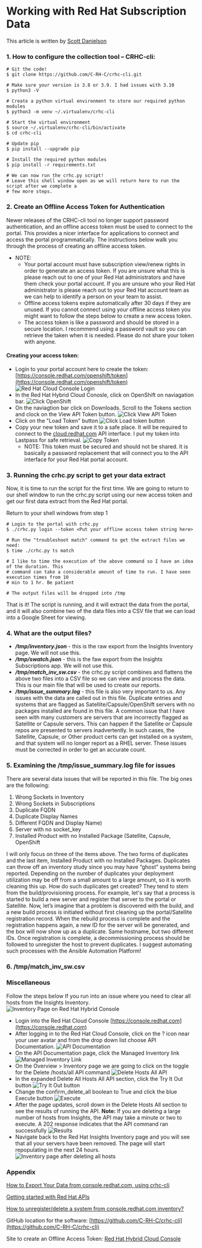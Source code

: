 # Working with Red Hat Subscription Data

This article is written by [Scott Danielson](mailto:sdaniels@redhat.com)

### 1. How to configure the collection tool – CRHC-cli:

```
# Git the code!
$ git clone https://github.com/C-RH-C/crhc-cli.git
 
# Make sure your version is 3.8 or 3.9. I had issues with 3.10
$ python3 -V
 
# Create a python virtual environment to store our required python modules
$ python3 -m venv ~/.virtualenv/crhc-cli
 
# Start the virtual environment
$ source ~/.virtualenv/crhc-cli/bin/activate
$ cd crhc-cli
 
# Update pip
$ pip install --upgrade pip
 
# Install the required python modules
$ pip install -r requirements.txt
 
# We can now run the crhc.py script!
# Leave this shell window open as we will return here to run the script after we complete a
# few more steps.
```
 ### 2. Create an Offline Access Token for Authentication

Newer releases of the CRHC-cli tool no longer support password authentication, and an offline access token must be used to connect to the portal.  This provides a nicer interface for applications to connect and access the portal programmatically.  The instructions below walk you through the process of creating an offline access token.
* NOTE:  
  * Your portal account must have subscription view/renew rights in order to generate an access token.  If you are unsure what this is please reach out to one of your Red Hat administrators and have them check your portal account.  If you are unsure who your Red Hat administrator is please reach out to your Red Hat account team as we can help to identify a person on your team to assist.
  * Offline access tokens expire automatically after 30 days if they are unused.  If you cannot connect using your offline access token you might want to follow the steps below to create a new access token.
  * The access token is like a password and should be stored in a secure location.  I recommend using a password vault so you can retrieve the taken when it is needed.  Please do not share your token with anyone.

#### Creating your access token:
* Login to your portal account here to create the token: [https://console.redhat.com/openshift/token](https://console.redhat.com/openshift/token)
![Red Hat Cloud Console Login](/images/AccessToken01.jpg)
* In the Red Hat Hybrid Cloud Conosle, click on OpenShift on naviagation bar.
![Click OpenShift](/images/AccessToken02.jpg)
* On the naviagtion bar click on Downloads.  Scroll to the Tokens section and clock on the View API Token button.
![Click View API Token](/images/AccessToken03.jpg)
* Click on the "Load Token" button
![Click Load token button](/images/AccessToken04.jpg)
* Copy your new token and save it to a safe place. It will be required to connect to the [cloud.redhat.com](cloud.redhat.com) API interface. I put my token into Lastpass for safe retrieval.
![Copy Token](/images/AccessToken05.jpg)
  * NOTE: This token must be secured and should not be shared. It is basically a password replacement that will connect you to the API interface for your Red Hat portal account.

### 3. Running the crhc.py script to get your data extract
Now, it is time to run the script for the first time.  We are going to return to our shell window to run the crhc.py script using our new access token and get our first data extract from the Red Hat portal.

Return to your shell windows from step 1
```
# Login to the portal with crhc.py
$ ./crhc.py login --token <Put your offline access token string here>
 
# Run the "troubleshoot match" command to get the extract files we need:
$ time ./crhc.py ts match
 
# I like to time the execution of the above command so I have an idea of the duration. This 
# command can take a considerable amount of time to run. I have seen execution times from 10 
# min to 1 hr. Be patient
 
# The output files will be dropped into /tmp
```
That is it!  The script is running, and it will extract the data from the portal, and it will also combine two of the data files into a CSV file that we can load into a Google Sheet for viewing.

### 4. What are the output files?
* ***/tmp/inventory.json*** - this is the raw export from the Insights Inventory page. We will not use this.
* ***/tmp/swatch.json*** - this is the faw export from the Insights Subscriptions app. We will not use this.
* ***/tmp/match_inv_sw.csv*** - the crhc.py script combines and flattens the above two files into a CSV file so we can view and process the data. This is our main file that will be used to create our reports.
* ***/tmp/issue_summary.log*** - this file is also very important to us. Any issues with the data are called out in this file. Duplicate entries and systems that are flagged as Satellite/Capsule/OpenShift servers with no packages installed are found in this file. A common issue that I have seen with many customers are servers that are incorrectly flagged as Satellite or Capsule servers. This can happen if the Satellite or Capsule repos are presented to servers inadvertently. In such cases, the Satellite, Capsule, or Other product certs can get installed on a system, and that system will no longer report as a RHEL server. These issues must be corrected in order to get an accurate count.

### 5. Examining the /tmp/issue_summary.log file for issues
There are several data issues that will be reported in this file.  The big ones are the following:
1. Wrong Sockets in Inventory
2. Wrong Sockets in Subscriptions
3. Duplicate FQDN
4. Duplicate Display Names
5. Different FQDN and Display Name)
6. Server with no socket_key
7. Installed Product with no Installed Package (Satellite, Capsule, OpenShift

I will only focus on three of the items above.  The two forms of duplicates and the last item, Installed Product with no Installed Packages.  Duplicates can throw off an inventory study since you may have “ghost” systems being reported.  Depending on the number of duplicates your deployment utilization may be off from a small amount to a large amount, so it is worth cleaning this up.  How do such duplicates get created?  They tend to stem from the build/provisioning process.  For example, let's say that a process is started to build a new server and register that server to the portal or Satellite.  Now, let’s imagine that a problem is discovered with the build, and a new build process is initiated without first cleaning up the portal/Satellite registration record.  When the rebuild process is complete and the registration happens again, a new ID for the server will be generated, and the box will now show up as a duplicate.  Same hostname, but two different IDs.  Once registration is complete, a decommissioning process should be followed to unregister the host to prevent duplicates.  I suggest automating such processes with the Ansible Automation Platform!

### 6. /tmp/match_inv_sw.csv
    

### Miscellaneous
Follow the steps below If you run into an issue where you need to clear all hosts from the Insights Inventory.
![Inventory Page on Red Hat Hybrid Console](/images/API00.jpg)
* Login into the Red Hat Cloud Console [https://console.redhat.com](https://console.redhat.com)
* After logging in to the Red Hat Cloud Console, click on the ? icon near your user avatar and from the drop down list choose API Documentation.
![API Documentation](/images/API01.jpg)
* On the API Documentation page, click the Managed Inventory link
![Managed Inventory Link](/images/API02.jpg)
* On the Overview > Inventory page we are going to click on the toggle for the Delete /hosts/all API command
![Delete Hosts All API](/images/API03.jpg)
* In the expanded Delete All Hosts All API section, click the Try It Out button
![Try It Out button](/images/API04.jpg)
* Change the confirm_delete_all boolean to True and click the blue Execute button
![Execute](/images/API05.jpg)
* After the page updates, scroll down in the Delete Hosts All section to see the results of running the API.  **Note:** If you are deleting a large number of hosts from Insights, the API may take a minute or two to execute.  A 202 response indicates that the API command ran successfully
![Results](/images/API06.jpg)
* Navigate back to the Red Hat Insights Inventory page and you will see that all your servers have been removed.  The page will start repopulating in the next 24 hours.
![Inventory page after deleting all hosts](/images/API07.jpg)


### Appendix
[How to Export Your Data from console.redhat.com, using crhc-cli](https://access.redhat.com/articles/6365831)

[Getting started with Red Hat APIs](https://access.redhat.com/articles/3626371)

[How to unregister/delete a system from console.redhat.com inventory?](https://access.redhat.com/solutions/1552923)

GitHub location for the software: [https://github.com/C-RH-C/crhc-cli](https://github.com/C-RH-C/crhc-cli)

Site to create an Offline Access Token: [Red Hat Hybrid Cloud Console](https://console.redhat.com/openshift/token)


